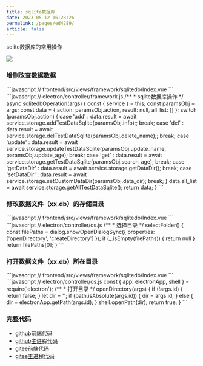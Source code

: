 ```yaml
---
title: sqlite数据库
date: 2023-05-12 16:28:26
permalink: /pages/ed4289/
article: false
---
```


sqlite数据库的常用操作

<!-- ![](/img/demo/framework/demo-framework-sqlitedb.png) -->
![](https://img01.kaka996.com/ee/demo-framework-sqlitedb.png)

### 增删改查数据数据

<code-group>
  <code-block title="前端" active>
  ```javascript
  // frontend/src/views/framework/sqlitedb/Index.vue
  <script>
    // ac: 'add' | 'del' | 'update' | 'get'
    sqlitedbOperation (ac) {
      const params = {
        action: ac,
        info: {
          name: this.name,
          age: parseInt(this.age)
        },
        search_age: parseInt(this.search_age),
        update_name: this.update_name,
        update_age: parseInt(this.update_age),
        delete_name: this.delete_name,
      }
      if (ac == 'add' && this.name.length == 0) {
        this.$message.error(`请填写数据`);
      }
      this.$ipc.invoke(ipcApiRoute.sqlitedbOperation, params).then(res => {
        console.log('res:', res);
        if (ac == 'get') {
          if (res.result.length == 0) {
            this.$message.error(`没有数据`);
            return;
          }
          this.userList = res.result;
        }
        if (res.all_list.length == 0) {
          this.all_list = ['空'];
          return;
        }
        this.all_list = res.all_list;
        this.$message.success(`success`);
      }) 
    },
  </script> 
  ```
  </code-block>

  <code-block title="主进程">
  ```javascript
  // electron/controller/framework.js
  /**
   * sqlite数据库操作
   */   
  async sqlitedbOperation(args) {
    const { service } = this;
    const paramsObj = args;
    const data = {
      action: paramsObj.action,
      result: null,
      all_list: []
    };
    switch (paramsObj.action) {
      case 'add' :
        data.result = await service.storage.addTestDataSqlite(paramsObj.info);;
        break;
      case 'del' :
        data.result = await service.storage.delTestDataSqlite(paramsObj.delete_name);;
        break;
      case 'update' :
        data.result = await service.storage.updateTestDataSqlite(paramsObj.update_name, paramsObj.update_age);
        break;
      case 'get' :
        data.result = await service.storage.getTestDataSqlite(paramsObj.search_age);
        break;
      case 'getDataDir' :
        data.result = await service.storage.getDataDir();
        break;
      case 'setDataDir' :
        data.result = await service.storage.setCustomDataDir(paramsObj.data_dir);
        break;            
    }
    data.all_list = await service.storage.getAllTestDataSqlite();
    return data;
  }  
  ```
  </code-block>
</code-group>

### 修改数据文件（xx.db）的存储目录

<code-group>
  <code-block title="前端" active>
  ```javascript
  // frontend/src/views/framework/sqlitedb/Index.vue
  <script>
    selectDir() {
      this.$ipc.invoke(ipcApiRoute.selectFolder, '').then(r => {
        this.data_dir = r;
        // 修改数据目录
        this.modifyDataDir(r);
      })
    },
    modifyDataDir(dir) {
      const params = {
        action: 'setDataDir',
        data_dir: dir
      }
      this.$ipc.invoke(ipcApiRoute.sqlitedbOperation, params).then(res => {
        this.all_list = res.all_list;
      }) 
    },
  </script> 
  ```
  </code-block>

  <code-block title="主进程">
  ```javascript
  // electron/controller/os.js
  /**
   * 选择目录
   */
  selectFolder() {
    const filePaths = dialog.showOpenDialogSync({
      properties: ['openDirectory', 'createDirectory']
    });
    if (_.isEmpty(filePaths)) {
      return null
    }
    return filePaths[0];
  } 
  ```
  </code-block>
</code-group>

### 打开数据文件（xx.db）所在目录

<code-group>
  <code-block title="前端" active>
  ```javascript
  // frontend/src/views/framework/sqlitedb/Index.vue
  <script>
    openDir() {
      this.$ipc.invoke(ipcApiRoute.openDirectory, {id: this.data_dir}).then(res => {
        //
      })
    }, 
  </script> 
  ```
  </code-block>

  <code-block title="主进程">
  ```javascript
  // electron/controller/os.js
  const { app: electronApp, shell } = require('electron');
  /**
   * 打开目录
   */
  openDirectory(args) {
    if (!args.id) {
      return false;
    }
    let dir = '';
    if (path.isAbsolute(args.id)) {
      dir = args.id;
    } else {
      dir = electronApp.getPath(args.id);
    }
    shell.openPath(dir);
    return true;
  }
  ```
  </code-block>
</code-group>


### 完整代码
- [github前端代码](https://github.com/dromara/electron-egg/blob/demo/frontend/src/views/framework/sqlitedb/Index.vue)
- [github主进程代码](https://github.com/dromara/electron-egg/blob/demo/electron/controller/framework.js)
- [gitee前端代码](https://gitee.com/dromara/electron-egg/blob/demo/frontend/src/views/framework/sqlitedb/Index.vue)
- [gitee主进程代码](https://gitee.com/dromara/electron-egg/blob/demo/electron/controller/framework.js)